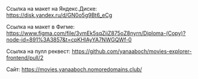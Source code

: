 Ссылка на макет на Яндекс.Диске: https://disk.yandex.ru/d/GN0o5g9Bt6_eCg

Ссылка на макет в Фигме: https://www.figma.com/file/3vmEk5sqZiiZ875oZ8nyrn/Diploma-(Copy)?node-id=891%3A3857&t=cpKHlAyYA7NWGQWf-0

Ссылка на пулл реквест: https://github.com/yanaaboch/movies-explorer-frontend/pull/2

Сайт: https://movies.yanaaboch.nomoredomains.club/


